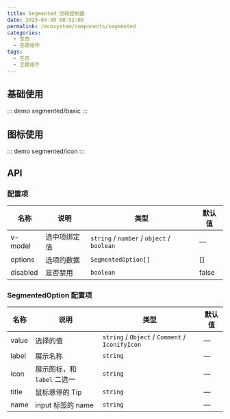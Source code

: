 ```yaml
---
title: Segmented 分段控制器
date: 2025-04-30 08:52:05
permalink: /ecosystem/components/segmented
categories:
  - 生态
  - 主题组件
tags:
  - 生态
  - 主题组件
---
```


## 基础使用

::: demo
segmented/basic
:::

## 图标使用

::: demo
segmented/icon
:::

## API

### 配置项

| 名称     | 说明         | 类型                                       | 默认值 |
| -------- | ------------ | ------------------------------------------ | ------ |
| v-model  | 选中项绑定值 | `string` / `number` / `object` / `boolean` | —      |
| options  | 选项的数据   | `SegmentedOption[]`                        | []     |
| disabled | 是否禁用     | `boolean`                                  | false  |

### SegmentedOption 配置项

| 名称  | 说明                        | 类型                                            | 默认值 |
| ----- | --------------------------- | ----------------------------------------------- | ------ |
| value | 选择的值                    | `string` / `Object` / `Comment` / `IconifyIcon` | —      |
| label | 展示名称                    | `string`                                        | —      |
| icon  | 展示图标，和 `label` 二选一 | `string`                                        | —      |
| title | 鼠标悬停的 Tip              | `string`                                        | —      |
| name  | input 标签的 name           | `string`                                        | —      |

